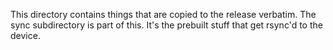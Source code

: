 This directory contains things that are copied to the release verbatim.
The sync subdirectory is part of this. It's the prebuilt stuff that get rsync'd
to the device.
